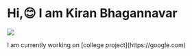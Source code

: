 <h1 align="left">Hi,😊 I am Kiran Bhagannavar</h1>
<p align="left">
<a href="https://github.com/ryo-ma/github-profile-trophy">
<img src="https://github-profile-trophy.vercel.app/?username=ameerthehacker"></a>
</p>
I am currently working on [college project](https://google.com)
